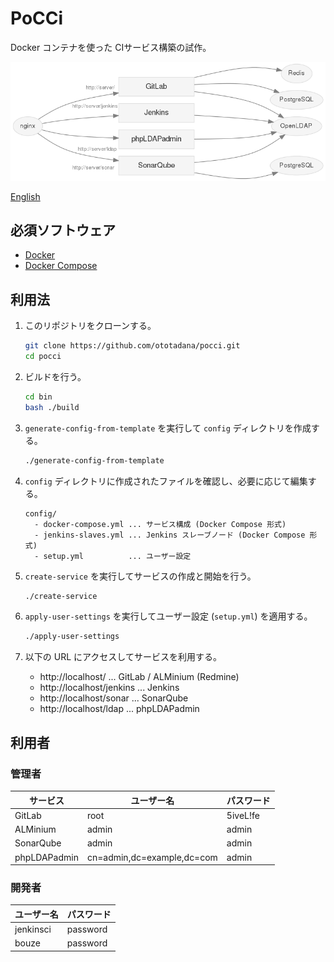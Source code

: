 PoCCi
=====

Docker コンテナを使った CIサービス構築の試作。

![Services](./services-gitlab.png)

[English](./README.md)

必須ソフトウェア
----------------
*   [Docker](https://www.docker.com/)
*   [Docker Compose](https://github.com/docker/fig/)

利用法
------
1.  このリポジトリをクローンする。

    ```bash
    git clone https://github.com/ototadana/pocci.git
    cd pocci
    ```

2.  ビルドを行う。

    ```bash
    cd bin
    bash ./build
    ```

3.  `generate-config-from-template` を実行して `config` ディレクトリを作成する。

    ```bash
    ./generate-config-from-template
    ```

4.  `config` ディレクトリに作成されたファイルを確認し、必要に応じて編集する。

    ```
    config/
      - docker-compose.yml ... サービス構成 (Docker Compose 形式)
      - jenkins-slaves.yml ... Jenkins スレーブノード (Docker Compose 形式)
      - setup.yml          ... ユーザー設定
    ```

5.  `create-service` を実行してサービスの作成と開始を行う。

    ```bash
    ./create-service
    ```

6.  `apply-user-settings` を実行してユーザー設定 (`setup.yml`) を適用する。

    ```bash
    ./apply-user-settings
    ```

7.  以下の URL にアクセスしてサービスを利用する。

    *   http://localhost/ ... GitLab / ALMinium (Redmine)
    *   http://localhost/jenkins ... Jenkins
    *   http://localhost/sonar ... SonarQube
    *   http://localhost/ldap ... phpLDAPadmin


利用者
------
### 管理者
サービス     | ユーザー名                 | パスワード
------------ | -------------------------- | --------
GitLab       | root                       | 5iveL!fe
ALMinium     | admin                      | admin
SonarQube    | admin                      | admin
phpLDAPadmin | cn=admin,dc=example,dc=com | admin

### 開発者
ユーザー名 | パスワード
---------- | --------
jenkinsci  | password
bouze      | password
